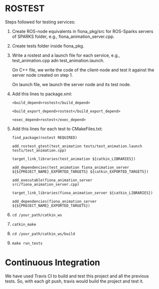 # ROSTEST
Steps followed for testing services:

1. Create ROS-node equivalents in fiona_pkg/src for ROS-Sparks servers of SPARKS folder, e.g., fiona_animation_server.cpp.

2. Create tests folder inside fiona_pkg.

3. Write  a rostest and a launch file for each service, e.g., test_animation.cpp adn test_animation.launch.
   
   On C++ file, we write the code of the client-node and test it against the server node created on step 1.
   
   On launch file, we launch the server node and its test node.

4. Add this lines to package.xml:

    `<build_depend>rostest</build_depend>`
    
    `<build_export_depend>rostest</build_export_depend>`
    
    `<exec_depend>rostest</exec_depend>`

5. Add this lines for each test to CMakeFiles.txt:
    
    `find_package(rostest REQUIRED)`
    
    `add_rostest_gtest(test_animation tests/test_animation.launch tests/test_animation.cpp)`
    
    `target_link_libraries(test_animation ${catkin_LIBRARIES})`
    
    `add_dependencies(test_animation fiona_animation_server ${${PROJECT_NAME}_EXPORTED_TARGETS} ${catkin_EXPORTED_TARGETS})`
    
    `add_executable(fiona_animation_server src/fiona_animation_server.cpp)`
    
    `target_link_libraries(fiona_animation_server ${catkin_LIBRARIES})`
    
    `add_dependencies(fiona_animation_server ${${PROJECT_NAME}_EXPORTED_TARGETS})`

6. `cd /your_path/catkin_ws`

7. `catkin_make`

8. `cd /your_path/catkin_ws/build`

9. `make run_tests`

# Continuous Integration
We have used Travis CI to build and test this project and all the previous tests. So, with each git push, travis would build the project and test it.
